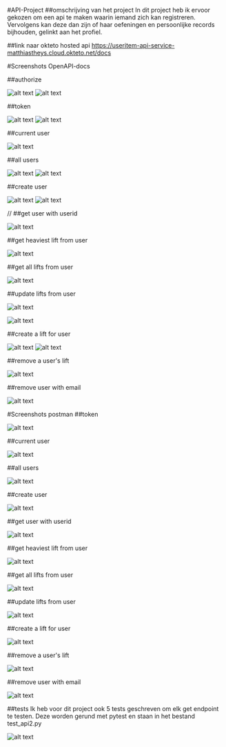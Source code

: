 #API-Project
##omschrijving van het project
In dit project heb ik ervoor gekozen om een api te maken waarin iemand zich kan registreren. Vervolgens kan deze dan zijn of haar oefeningen en persoonlijke records bijhouden, gelinkt aan het profiel.

##link naar okteto hosted api
https://useritem-api-service-matthiastheys.cloud.okteto.net/docs


#Screenshots OpenAPI-docs

##authorize

![alt text](https://github.com/MatthiasTheys/api2/blob/main/images/auth1.png?raw=true)
![alt text](https://github.com/MatthiasTheys/api2/blob/main/images/auth2.png?raw=true)


##token

![alt text](https://github.com/MatthiasTheys/api2/blob/main/images/token1.png?raw=true)
![alt text](https://github.com/MatthiasTheys/api2/blob/main/images/token2.png?raw=true)

##current user

![alt text](https://github.com/MatthiasTheys/api2/blob/main/images/user_medocs.png?raw=true)

##all users

![alt text](https://github.com/MatthiasTheys/api2/blob/main/images/readusers1.png?raw=true)
![alt text](https://github.com/MatthiasTheys/api2/blob/main/images/readusers2.png?raw=true)

##create user

![alt text](https://github.com/MatthiasTheys/api2/blob/main/images/createuser1.png?raw=true)
![alt text](https://github.com/MatthiasTheys/api2/blob/main/images/createuser2.png?raw=true)

//
##get user with userid

![alt text](https://github.com/MatthiasTheys/api2/blob/main/images/readuseriddocs.png?raw=true)

##get heaviest lift from user

![alt text](https://github.com/MatthiasTheys/api2/blob/main/images/readuserheaviestdocs.png?raw=true)

##get all lifts from user

![alt text](https://github.com/MatthiasTheys/api2/blob/main/images/readuserliftsdocs.png?raw=true)

##update lifts from user

![alt text](https://github.com/MatthiasTheys/api2/blob/main/images/updateuserlift1.png?raw=true)

![alt text](https://github.com/MatthiasTheys/api2/blob/main/images/updateuserlift2.png?raw=true)

##create a lift for user

![alt text](https://github.com/MatthiasTheys/api2/blob/main/images/createuserlift1.png?raw=true)
![alt text](https://github.com/MatthiasTheys/api2/blob/main/images/createuserlift2.png?raw=true)

##remove a user's lift

![alt text](https://github.com/MatthiasTheys/api2/blob/main/images/removeuserliftdocs.png?raw=true)

##remove user with email

![alt text](https://github.com/MatthiasTheys/api2/blob/main/images/removeuserdocs.png?raw=true)



#Screenshots postman
##token

![alt text](https://github.com/MatthiasTheys/api2/blob/main/images/post_token.png?raw=true)

##current user

![alt text](https://github.com/MatthiasTheys/api2/blob/main/images/users_me.png?raw=true)

##all users

![alt text](https://github.com/MatthiasTheys/api2/blob/main/images/users.png?raw=true)

##create user

![alt text](https://github.com/MatthiasTheys/api2/blob/main/images/create_user.png?raw=true)

##get user with userid

![alt text](https://github.com/MatthiasTheys/api2/blob/main/images/users_3.png?raw=true)

##get heaviest lift from user

![alt text](https://github.com/MatthiasTheys/api2/blob/main/images/users_3_heaviestlift.png?raw=true)

##get all lifts from user

![alt text](https://github.com/MatthiasTheys/api2/blob/main/images/users_3_alllifts.png?raw=true)

##update lifts from user

![alt text](https://github.com/MatthiasTheys/api2/blob/main/images/users_3_updatelift.png?raw=true)

##create a lift for user

![alt text](https://github.com/MatthiasTheys/api2/blob/main/images/users_3_createlift.png?raw=true)

##remove a user's lift

![alt text](https://github.com/MatthiasTheys/api2/blob/main/images/Screenshot%202023-01-09%20180538.png?raw=true)

##remove user with email

![alt text](https://github.com/MatthiasTheys/api2/blob/main/images/users_delete.png?raw=true)


##tests
Ik heb voor dit project ook 5 tests geschreven om elk get endpoint te testen.
Deze worden gerund met pytest en staan in het bestand test_api2.py

![alt text](https://github.com/MatthiasTheys/api2/blob/main/images/tests.png?raw=true)